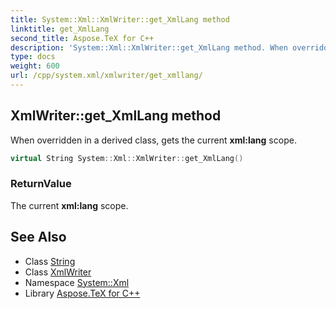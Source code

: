 ```yaml
---
title: System::Xml::XmlWriter::get_XmlLang method
linktitle: get_XmlLang
second_title: Aspose.TeX for C++
description: 'System::Xml::XmlWriter::get_XmlLang method. When overridden in a derived class, gets the current xml:lang scope in C++.'
type: docs
weight: 600
url: /cpp/system.xml/xmlwriter/get_xmllang/
---
```

## XmlWriter::get_XmlLang method


When overridden in a derived class, gets the current **xml:lang** scope.

```cpp
virtual String System::Xml::XmlWriter::get_XmlLang()
```


### ReturnValue

The current **xml:lang** scope.

## See Also

* Class [String](../../../system/string/)
* Class [XmlWriter](../)
* Namespace [System::Xml](../../)
* Library [Aspose.TeX for C++](../../../)
